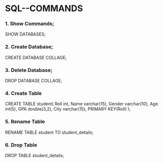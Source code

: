 # SQL--COMMANDS

### 1. Show Commands;

SHOW DATABASES;

### 2. Create Database;

CREATE DATABASE COLLAGE;

### 3. Delete Database;

DROP DATABASE COLLAGE;

### 4. Create Table

CREATE TABLE student(
Roll int,
Name varchar(15),
Gender varchar(10),
Age int(5),
GPA double(3,2),
City varchar(15),
PRIMARY KEY(Roll)
);

### 5. Rename Table

RENAME TABLE student TO student_details;

### 6. Drop Table

DROP TABLE student_details;
